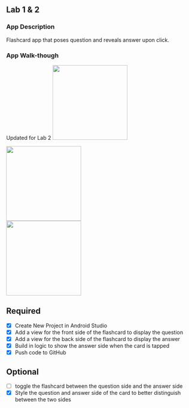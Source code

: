 ## Lab 1 & 2

### App Description
Flashcard app that poses question and reveals answer upon click.

### App Walk-though

Updated for Lab 2
<img src="http://g.recordit.co/O9r0FpQc2p.gif" width=200><br>



<img src="http://g.recordit.co/nZlUtF5fZX.gif" width=200><br>
<img src="http://g.recordit.co/iBdll1i2ik.gif" width=200><br>

## Required
- [x] Create New Project in Android Studio
- [x] Add a view for the front side of the flashcard to display the question
- [x] Add a view for the back side of the flashcard to display the answer
- [x] Build in logic to show the answer side when the card is tapped
- [x] Push code to GitHub
## Optional
- [ ] toggle the flashcard between the question side and the answer side
- [x] Style the question and answer side of the card to better distinguish between the two sides

